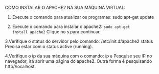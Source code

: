 COMO INSTALAR O APACHE2 NA SUA MÁQUINA VIRTUAL:

1. Execute o comando para atualizar os programas:
sudo apt-get update

2. Execute o comando para instalar o apache2:
<code>sudo apt-get install apache2</code>
Clique no s para continuar.

3.Verifique o status do servidor pelo comando:
/etc/init.d/apache2 status
Precisa estar com o status active (running).

4.Verifique o ip da sua máquina com o comando:
ip a
Pesquise seu IP no navegador, irá abrir uma página do apache2.
Outra forma é pesquisando http//localhost.
